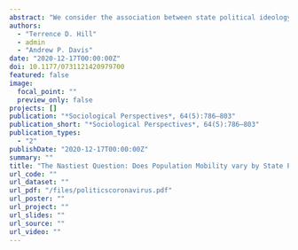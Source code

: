 ```yaml
--- 
abstract: "We consider the association between state political ideology and population mobility during the coronavirus (COVID-19) pandemic. We use first-party geo-behavioral data to estimate the average distance traveled by approximately 15,000,000 devices over ten weeks (February 24, 2020 to April 27, 2020). Regression models with state clustered robust standard errors show lower shelter-in-place rates and higher mobility scores in states with larger percentages of voters who supported Trump in the 2016 presidential election. We also find that shelter-in-place rates increased and mobility scores declined at slower rates in states with greater Trump support. Shelter-in-place rates and average mobility scores were comparable in states governed by Republicans and Democrats. There was some evidence that shelter-in-place rates increased and average mobility scores declined at slower rates in states governed by Republicans. Overall, states with more Trump voters are more resistant to public health recommendations and state stay-at-home orders during the coronavirus pandemic."
authors: 
  - "Terrence D. Hill"
  - admin
  - "Andrew P. Davis"
date: "2020-12-17T00:00:00Z"
doi: 10.1177/0731121420979700
featured: false
image: 
  focal_point: ""
  preview_only: false
projects: []
publication: "*Sociological Perspectives*, 64(5):786–803"
publication_short: "*Sociological Perspectives*, 64(5):786–803"
publication_types: 
  - "2"
publishDate: "2020-12-17T00:00:00Z"
summary: ""
title: "The Nastiest Question: Does Population Mobility vary by State Political Ideology during the Novel Coronavirus (COVID-19) Pandemic?"
url_code: ""
url_dataset: ""
url_pdf: "/files/politicscoronavirus.pdf"
url_poster: ""
url_project: ""
url_slides: ""
url_source: ""
url_video: ""
---
```


